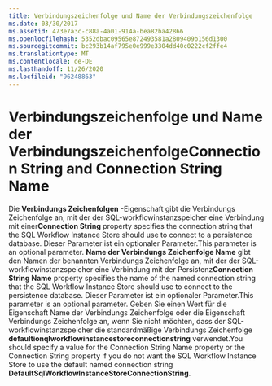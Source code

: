```yaml
---
title: Verbindungszeichenfolge und Name der Verbindungszeichenfolge
ms.date: 03/30/2017
ms.assetid: 473e7a3c-c88a-4a01-914a-bea82ba42866
ms.openlocfilehash: 5352dbac09565e872493581a2809409b156d1300
ms.sourcegitcommit: bc293b14af795e0e999e3304dd40c0222cf2ffe4
ms.translationtype: MT
ms.contentlocale: de-DE
ms.lasthandoff: 11/26/2020
ms.locfileid: "96248863"
---
```

# <a name="connection-string-and-connection-string-name"></a><span data-ttu-id="f054f-102">Verbindungszeichenfolge und Name der Verbindungszeichenfolge</span><span class="sxs-lookup"><span data-stu-id="f054f-102">Connection String and Connection String Name</span></span>

<span data-ttu-id="f054f-103">Die **Verbindungs Zeichenfolgen** -Eigenschaft gibt die Verbindungs Zeichenfolge an, mit der der SQL-workflowinstanzspeicher eine Verbindung mit einer</span><span class="sxs-lookup"><span data-stu-id="f054f-103">**Connection String** property specifies the connection string that the SQL Workflow Instance Store should use to connect to a persistence database.</span></span> <span data-ttu-id="f054f-104">Dieser Parameter ist ein optionaler Parameter.</span><span class="sxs-lookup"><span data-stu-id="f054f-104">This parameter is an optional parameter.</span></span> <span data-ttu-id="f054f-105">**Name der Verbindungs Zeichenfolge Name** gibt den Namen der benannten Verbindungs Zeichenfolge an, mit der der SQL-workflowinstanzspeicher eine Verbindung mit der Persistenz</span><span class="sxs-lookup"><span data-stu-id="f054f-105">**Connection String Name** property specifies the name of the named connection string that the SQL Workflow Instance Store should use to connect to the persistence database.</span></span> <span data-ttu-id="f054f-106">Dieser Parameter ist ein optionaler Parameter.</span><span class="sxs-lookup"><span data-stu-id="f054f-106">This parameter is an optional parameter.</span></span> <span data-ttu-id="f054f-107">Geben Sie einen Wert für die Eigenschaft Name der Verbindungs Zeichenfolge oder die Eigenschaft Verbindungs Zeichenfolge an, wenn Sie nicht möchten, dass der SQL-workflowinstanzspeicher die standardmäßige Verbindungs Zeichenfolge **defaultionqlworkflowinstancestoreconnectionstring** verwendet.</span><span class="sxs-lookup"><span data-stu-id="f054f-107">You should specify a value for the Connection String Name property or the Connection String property if you do not want the SQL Workflow Instance Store to use the default named connection string **DefaultSqlWorkflowInstanceStoreConnectionString**.</span></span>
